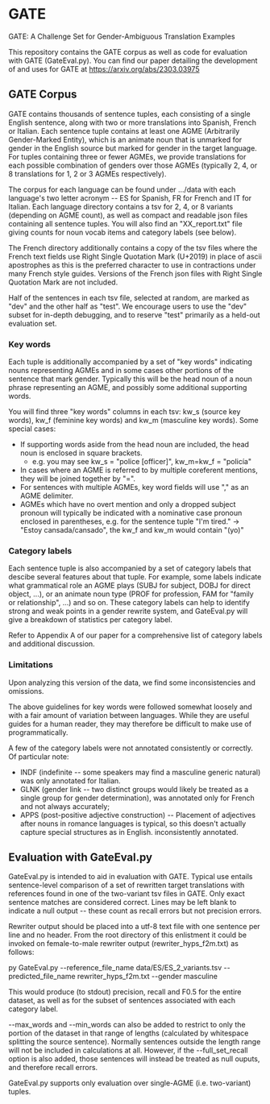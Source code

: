 # GATE
GATE: A Challenge Set for Gender-Ambiguous Translation Examples

This repository contains the GATE corpus as well as code for evaluation with GATE (GateEval.py). 
You can find our paper detailing the development of and uses for GATE at https://arxiv.org/abs/2303.03975

## GATE Corpus

GATE contains thousands of sentence tuples, each consisting of a single English sentence, along with two or more translations into Spanish, French or Italian. Each sentence tuple contains at least one AGME (Arbitrarily Gender-Marked Entity), which is an animate noun that is unmarked for gender in the English source but marked for gender in the target language. For tuples containing three or fewer AGMEs, we provide translations for each possible combination of genders over those AGMEs (typically 2, 4, or 8 translations for 1, 2 or 3 AGMEs respectively). 

The corpus for each language can be found under .../data with each language's two letter acronym -- ES for Spanish, FR for French and IT for Italian.
Each language directory contains a tsv for 2, 4, or 8 variants (depending on AGME count), as well as compact and readable json files containing all sentence tuples.
You will also find an "XX_report.txt" file giving counts for noun vocab items and category labels (see below).

The French directory additionally contains a copy of the tsv files where the French text fields use Right Single Quotation Mark (U+2019) in place of ascii apostrophes as this is the preferred character to use in contractions under many French style guides. Versions of the French json files with Right Single Quotation Mark are not included.

Half of the sentences in each tsv file, selected at random, are marked as "dev" and the other half as "test". 
We encourage users to use the "dev" subset for in-depth debugging, and to reserve "test" primarily as a held-out evaluation set.

### Key words

Each tuple is additionally accompanied by a set of "key words" indicating nouns representing AGMEs and in some cases other portions of the sentence that mark gender.
Typically this will be the head noun of a noun phrase representing an AGME, and possibly some additional supporting words. 

You will find three "key words" columns in each tsv: kw_s (source key words), kw_f (feminine key words) and kw_m (masculine key words). Some special cases:
- If supporting words aside from the head noun are included, the head noun is enclosed in square brackets.
  - e.g. you may see kw_s = "police [officer]",  kw_m=kw_f = "policía" 
- In cases where an AGME is referred to by multiple coreferent mentions, they will be joined together by "=".
- For sentences with multiple AGMEs, key word fields will use "," as an AGME delimiter.
- AGMEs which have no overt mention and only a dropped subject pronoun will typically be indicated with a nominative case pronoun enclosed in parentheses, e.g. for the sentence tuple "I'm tired." -> "Estoy cansada/cansado", the kw_f and kw_m would contain "(yo)"

### Category labels

Each sentence tuple is also accompanied by a set of category labels that descibe several features about that tuple. 
For example, some labels indicate what grammatical role an AGME plays (SUBJ for subject, DOBJ for direct object, ...), or an animate noun type (PROF for profession,
FAM for "family or relationship", ...) and so on. These category labels can help to identify strong and weak points in a gender rewrite system, 
and GateEval.py will give a breakdown of statistics per category label.

Refer to Appendix A of our paper for a comprehensive list of category labels and additional discussion.

### Limitations

Upon analyzing this version of the data, we find some inconsistencies and omissions.

The above guidelines for key words were followed somewhat loosely and with a fair amount of variation between languages. 
While they are useful guides for a human reader, they may therefore be difficult to make use of programmatically.

A few of the category labels were not annotated consistently or correctly.
Of particular note: 
- INDF (indefinite -- some speakers may find a masculine generic natural) was only annotated for Italian.
- GLNK (gender link -- two distinct groups would likely be treated as a single group for gender determination), was annotated only for French and not always accurately; 
- APPS (post-positive adjective construction) -- Placement of adjectives after nouns in romance languages is typical, so this doesn't actually capture special structures as in English. inconsistently annotated.

## Evaluation with GateEval.py

GateEval.py is intended to aid in evaluation with GATE. Typical use entails sentence-level comparison of a set of rewritten target translations with references
found in one of the two-variant tsv files in GATE. Only exact sentence matches are considered correct. Lines may be left blank to indicate a null output -- 
these count as recall errors but not precision errors.

Rewriter output should be placed into a utf-8 text file with one sentence per line and no header. 
From the root directory of this enlistment it could be invoked on female-to-male rewriter output (rewriter_hyps_f2m.txt) as follows:

py GateEval.py --reference_file_name data/ES/ES_2_variants.tsv --predicted_file_name rewriter_hyps_f2m.txt --gender masculine

This would produce (to stdout) precision, recall and F0.5 for the entire dataset, as well as for the subset of sentences associated with each category label.

--max_words and --min_words can also be added to restrict to only the portion of the dataset in that range of lengths (calculated by whitespace splitting the source sentence).
Normally sentences outside the length range will not be included in calculations at all. However, if the --full_set_recall option is also added, those sentences will instead
be treated as null ouputs, and therefore recall errors.

GateEval.py supports only evaluation over single-AGME (i.e. two-variant) tuples.

